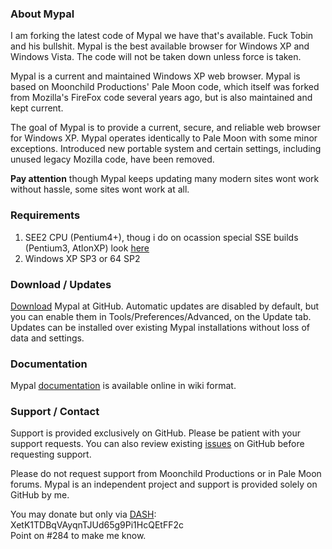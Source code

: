 ### About Mypal

I am forking the latest code of Mypal we have that's available. Fuck Tobin and his bullshit. Mypal is the best available browser for Windows XP and Windows Vista. The code will not be taken down unless force is taken.

Mypal is a current and maintained Windows XP web browser. Mypal is based on Moonchild Productions' Pale Moon code, which itself was forked from Mozilla's FireFox code several years ago, but is also maintained and kept current.

The goal of Mypal is to provide a current, secure, and reliable web browser for Windows XP. Mypal operates identically to Pale Moon with some minor exceptions. Introduced new portable system and certain settings, including unused legacy Mozilla code, have been removed.

**Pay attention** though Mypal keeps updating many modern sites wont work without hassle, some sites wont work at all.

### Requirements

1) SEE2 CPU (Pentium4+), thoug i do on ocassion special SSE builds (Pentium3, AtlonXP) look [here](https://github.com/Feodor2/Mypal/issues/126)
2) Windows XP SP3 or 64 SP2

### Download / Updates

[Download](https://github.com/Feodor2/Mypal/releases) Mypal at GitHub. Automatic updates are disabled by default, but you can enable them in Tools/Preferences/Advanced, on the Update tab. Updates can be installed over existing Mypal installations without loss of data and settings.

### Documentation

Mypal [documentation](https://github.com/Feodor2/Mypal/wiki) is available online in wiki format.

### Support / Contact

Support is provided exclusively on GitHub. Please be patient with your support requests. You can also review existing [issues](https://github.com/Feodor2/Mypal/issues) on GitHub before requesting support.

Please do not request support from Moonchild Productions or in Pale Moon forums. Mypal is an independent project and support is provided solely on GitHub by me.

You may donate but only via [DASH](https://www.dash.org/): XetK1TDBqVAyqnTJUd65g9Pi1HcQEtFF2c</br>
Point on #284 to make me know.
